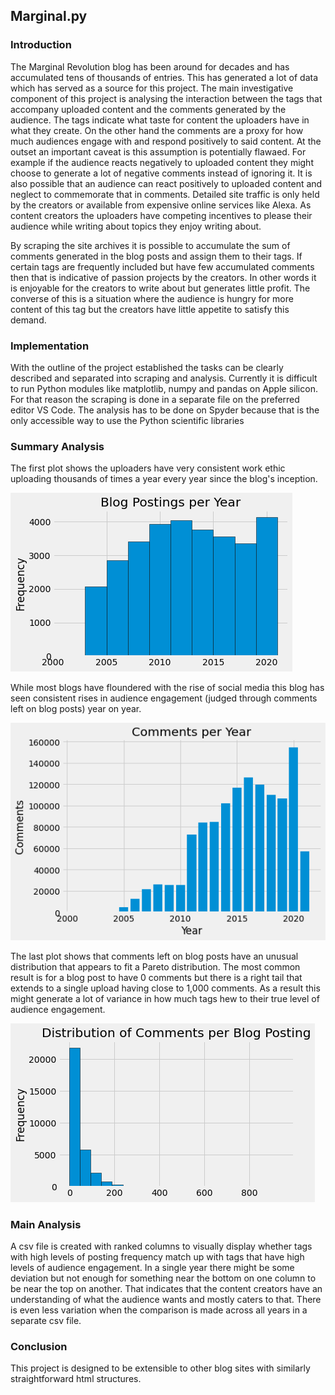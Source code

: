 ## Marginal.py

### Introduction

The Marginal Revolution blog has been around for decades and has accumulated tens of thousands of entries. This has generated a lot of data
which has served as a source for this project. The main investigative component of this project is analysing the interaction between the 
tags that accompany uploaded content and the comments generated by the audience. The tags indicate what taste for content
the uploaders have in what they create. On the other hand the comments are a proxy for how much audiences engage with and respond positively
to said content. At the outset an important caveat is this assumption is potentially flawaed. For example if the audience reacts negatively
to uploaded content they might choose to generate a lot of negative comments instead of ignoring it. It is also possible that an audience
can react positively to uploaded content and neglect to commemorate that in comments. Detailed site traffic is only held by the creators or
available from expensive online services like Alexa. As content creators the uploaders have competing incentives to please their audience
while writing about topics they enjoy writing about.

By scraping the site archives it is possible to accumulate the sum of comments generated in the blog posts and assign them to their tags. 
If certain tags are frequently included but have few accumulated comments then that is indicative of passion projects by the creators. In
other words it is enjoyable for the creators to write about but generates little profit. The converse of this is a situation where the 
audience is hungry for more content of this tag but the creators have little appetite to satisfy this demand.

### Implementation

With the outline of the project established the tasks can be clearly described and separated into scraping and analysis. Currently it is
difficult to run Python modules like matplotlib, numpy and pandas on Apple silicon. For that reason the scraping is done in a separate
file on the preferred editor VS Code. The analysis has to be done on Spyder because that is the only accessible way to use the Python 
scientific libraries

### Summary Analysis

The first plot shows the uploaders have very consistent work ethic uploading thousands of times a year every year since the blog's inception.

![](graphics/blogposts.png)

While most blogs have floundered with the rise of social media this blog has seen consistent rises in audience engagement (judged through
comments left on blog posts) year on year. 

![](graphics/engagement.png)

The last plot shows that comments left on blog posts have an unusual distribution that appears to fit a Pareto distribution. The most common
result is for a blog post to have 0 comments but there is a right tail that extends to a single upload having close to 1,000 comments.
As a result this might generate a lot of variance in how much tags hew to their true level of audience engagement.

![](graphics/distribution.png)

### Main Analysis

A csv file is created with ranked columns to visually display whether tags with high levels of posting frequency match up with tags that have
high levels of audience engagement. In a single year there might be some deviation but not enough for something near the bottom on one column 
to be near the top on another. That indicates that the content creators have an understanding of what the audience wants and mostly caters
to that. There is even less variation when the comparison is made across all years in a separate csv file.

### Conclusion 

This project is designed to be extensible to other blog sites with similarly straightforward html structures.
